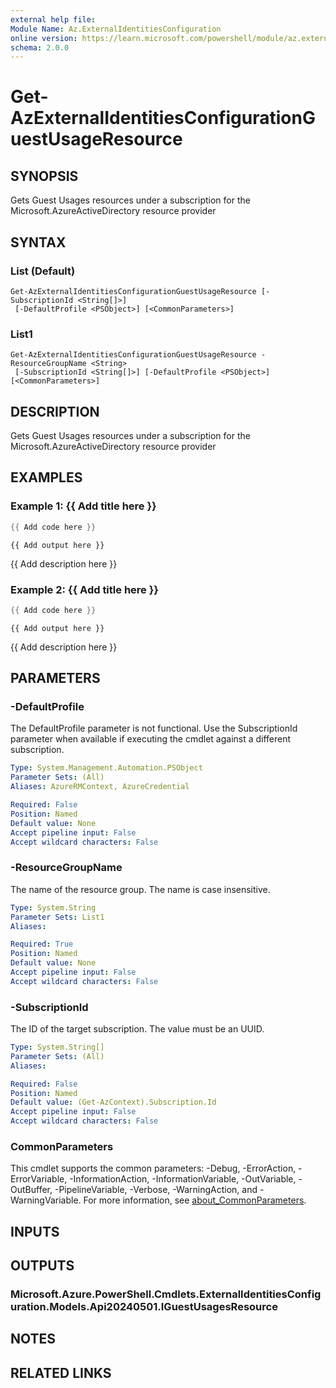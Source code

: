 ```yaml
---
external help file:
Module Name: Az.ExternalIdentitiesConfiguration
online version: https://learn.microsoft.com/powershell/module/az.externalidentitiesconfiguration/get-azexternalidentitiesconfigurationguestusageresource
schema: 2.0.0
---
```


# Get-AzExternalIdentitiesConfigurationGuestUsageResource

## SYNOPSIS
Gets Guest Usages resources under a subscription for the Microsoft.AzureActiveDirectory resource provider

## SYNTAX

### List (Default)
```
Get-AzExternalIdentitiesConfigurationGuestUsageResource [-SubscriptionId <String[]>]
 [-DefaultProfile <PSObject>] [<CommonParameters>]
```

### List1
```
Get-AzExternalIdentitiesConfigurationGuestUsageResource -ResourceGroupName <String>
 [-SubscriptionId <String[]>] [-DefaultProfile <PSObject>] [<CommonParameters>]
```

## DESCRIPTION
Gets Guest Usages resources under a subscription for the Microsoft.AzureActiveDirectory resource provider

## EXAMPLES

### Example 1: {{ Add title here }}
```powershell
{{ Add code here }}
```

```output
{{ Add output here }}
```

{{ Add description here }}

### Example 2: {{ Add title here }}
```powershell
{{ Add code here }}
```

```output
{{ Add output here }}
```

{{ Add description here }}

## PARAMETERS

### -DefaultProfile
The DefaultProfile parameter is not functional.
Use the SubscriptionId parameter when available if executing the cmdlet against a different subscription.

```yaml
Type: System.Management.Automation.PSObject
Parameter Sets: (All)
Aliases: AzureRMContext, AzureCredential

Required: False
Position: Named
Default value: None
Accept pipeline input: False
Accept wildcard characters: False
```

### -ResourceGroupName
The name of the resource group.
The name is case insensitive.

```yaml
Type: System.String
Parameter Sets: List1
Aliases:

Required: True
Position: Named
Default value: None
Accept pipeline input: False
Accept wildcard characters: False
```

### -SubscriptionId
The ID of the target subscription.
The value must be an UUID.

```yaml
Type: System.String[]
Parameter Sets: (All)
Aliases:

Required: False
Position: Named
Default value: (Get-AzContext).Subscription.Id
Accept pipeline input: False
Accept wildcard characters: False
```

### CommonParameters
This cmdlet supports the common parameters: -Debug, -ErrorAction, -ErrorVariable, -InformationAction, -InformationVariable, -OutVariable, -OutBuffer, -PipelineVariable, -Verbose, -WarningAction, and -WarningVariable. For more information, see [about_CommonParameters](http://go.microsoft.com/fwlink/?LinkID=113216).

## INPUTS

## OUTPUTS

### Microsoft.Azure.PowerShell.Cmdlets.ExternalIdentitiesConfiguration.Models.Api20240501.IGuestUsagesResource

## NOTES

## RELATED LINKS

